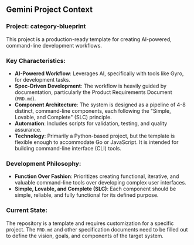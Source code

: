 ## Gemini Project Context

### Project: category-blueprint

This project is a production-ready template for creating AI-powered, command-line development workflows.

### Key Characteristics:

*   **AI-Powered Workflow**: Leverages AI, specifically with tools like Gyro, for development tasks.
*   **Spec-Driven Development**: The workflow is heavily guided by documentation, particularly the Product Requirements Document (`PRD.md`).
*   **Component Architecture**: The system is designed as a pipeline of 4-8 distinct, command-line components, each following the "Simple, Lovable, and Complete" (SLC) principle.
*   **Automation**: Includes scripts for validation, testing, and quality assurance.
*   **Technology**: Primarily a Python-based project, but the template is flexible enough to accommodate Go or JavaScript. It is intended for building command-line interface (CLI) tools.

### Development Philosophy:

*   **Function Over Fashion**: Prioritizes creating functional, iterative, and valuable command-line tools over developing complex user interfaces.
*   **Simple, Lovable, and Complete (SLC)**: Each component should be simple, reliable, and fully functional for its defined purpose.

### Current State:

The repository is a template and requires customization for a specific project. The `PRD.md` and other specification documents need to be filled out to define the vision, goals, and components of the target system.
